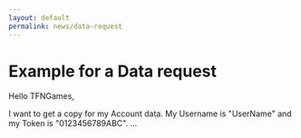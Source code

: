 ```yaml
---
layout: default
permalink: news/data-request
---
```


# Example for a Data request

Hello TFNGames,

I want to get a copy for my Account data. My Username is "UserName" and my Token is "0123456789ABC".
...